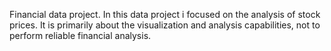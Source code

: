 Financial data project.
In this data project i focused on the analysis of stock prices. It is primarily about the visualization and analysis capabilities, not to perform reliable financial analysis.
